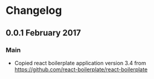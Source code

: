 # Changelog

## 0.0.1 February 2017

### Main

- Copied react boilerplate application version 3.4 from https://github.com/react-boilerplate/react-boilerplate